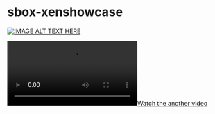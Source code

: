 # sbox-xenshowcase

[![IMAGE ALT TEXT HERE](https://img.youtube.com/vi/HVHW1191ESU/0.jpg)](https://www.youtube.com/watch?v=HVHW1191ESU)

[![Watch the another video](https://cdn.discordapp.com/attachments/962466297973735474/968214506943676456/eb1bddf52f480a4b2164d3e3fcebb931.mp4)](https://cdn.discordapp.com/attachments/962466297973735474/968214506943676456/eb1bddf52f480a4b2164d3e3fcebb931.mp4)
